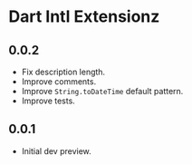 # Dart Intl Extensionz

## 0.0.2

- Fix description length.
- Improve comments.
- Improve `String.toDateTime` default pattern.
- Improve tests.

## 0.0.1

- Initial dev preview.
